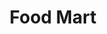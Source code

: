 ---
title: "Food Mart"
url: /maple-valley/food-mart-renton-maple-valley-road-southeast/
shop: Lebensmittel
---